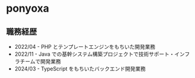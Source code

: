# ponyoxa

## 職務経歴

- 2022/04 - PHP とテンプレートエンジンをもちいた開発業務
- 2022/11 - Java での基幹システム構築プロジェクトで技術サポート・インフラチームで開発業務
- 2024/03 - TypeScript をもちいたバックエンド開発業務
